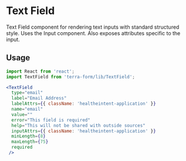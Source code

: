 # Text Field

Text Field component for rendering text inputs with standard structured style. Uses the Input component. Also exposes attributes specific to the input.

## Usage

```jsx
import React from 'react';
import TextField from 'terra-form/lib/TextField';

<TextField
  type="email"
  label="Email Address"
  labelAttrs={{ className: 'healtheintent-application' }}
  name="email"
  value=""
  error="This field is required"
  help="This will not be shared with outside sources"
  inputAttrs={{ className: 'healtheintent-application' }}
  minLength={8}
  maxLength={75}
  required
 />
```
